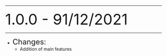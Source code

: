 <!-- ----------------------------------------------------------------------------------->
---

<font size = "10"> 1.0.0 - 91/12/2021 </font>

---
- <font size = "5"> Changes: </font> 
   - Addition of main features
<!-- ----------------------------------------------------------------------------------->
